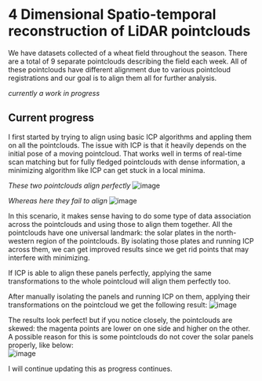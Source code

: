 # 4 Dimensional Spatio-temporal reconstruction of LiDAR pointclouds

We have datasets collected of a wheat field throughout the season. There are a total of 9 separate pointclouds describing the field each week. All of these pointclouds have different alignment due to various pointcloud registrations and our goal is to align them all for further analysis.

_currently a work in progress_

## Current progress

I first started by trying to align using basic ICP algorithms and appling them on all the pointclouds. The issue with ICP is that it heavily depends on the initial pose of a moving pointcloud. That works well in terms of real-time scan matching but for fully fledged pointclouds with dense information, a minimizing algorithm like ICP can get stuck in a local minima. 


_These two pointclouds align perfectly_ 
![image](https://github.com/synonymous01/lidar_spatiotemporal_reconstruction/assets/40025239/6e736863-eb69-471c-b3e8-fab06e75b485)



_Whereas here they fail to align_ 
![image](https://github.com/synonymous01/lidar_spatiotemporal_reconstruction/assets/40025239/2d3164f5-3570-47d6-95e3-b126bcdf524f)

In this scenario, it makes sense having to do some type of data association across the pointclouds and using those to align them together. All the pointclouds have one universal landmark: the solar plates in the north-western region of the pointclouds. By isolating those plates and running ICP across them, we can get improved results since we get rid points that may interfere with minimizing. 

If ICP is able to align these panels perfectly, applying the same transformations to the whole pointcloud will align them perfectly too.


After manually isolating the panels and running ICP on them, applying their transformations on the pointcloud we get the following result:
![image](https://github.com/synonymous01/lidar_spatiotemporal_reconstruction/assets/40025239/5e3c7008-da53-4b7c-8bcb-e6a8a34992c4) 


The results look perfect! but if you notice closely, the pointclouds are skewed: the magenta points are lower on one side and higher on the other. A possible reason for this is some pointclouds do not cover the solar panels properly, like below: \
![image](https://github.com/synonymous01/lidar_spatiotemporal_reconstruction/assets/40025239/118de27f-2294-44d4-b28b-138e27322e1f)

I will continue updating this as progress continues.
